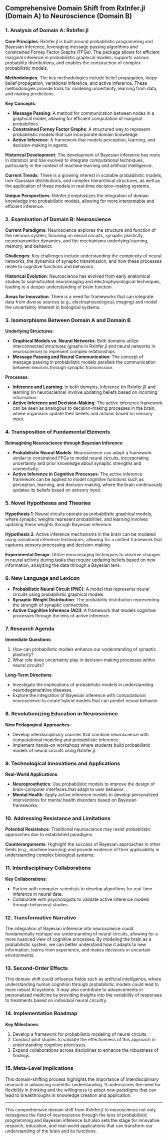 ## Comprehensive Domain Shift from RxInfer.jl (Domain A) to Neuroscience (Domain B)

### 1. Analysis of Domain A: RxInfer.jl

**Core Principles**: RxInfer.jl is built around probabilistic programming and Bayesian inference, leveraging message passing algorithms and constrained Forney Factor Graphs (FFGs). The package allows for efficient marginal inference in probabilistic graphical models, supports various probability distributions, and enables the construction of complex probabilistic models.

**Methodologies**: The key methodologies include belief propagation, loopy belief propagation, variational inference, and active inference. These methodologies provide tools for modeling uncertainty, learning from data, and making predictions.

**Key Concepts**:
- **Message Passing**: A method for communication between nodes in a graphical model, allowing for efficient computation of marginal probabilities.
- **Constrained Forney Factor Graphs**: A structured way to represent probabilistic models that can incorporate domain knowledge.
- **Active Inference**: A framework that models perception, learning, and decision-making in agents.

**Historical Development**: The development of Bayesian inference has roots in statistics and has evolved to integrate computational techniques, particularly in the context of machine learning and artificial intelligence.

**Current Trends**: There is a growing interest in scalable probabilistic models, non-Gaussian distributions, and complex hierarchical structures, as well as the application of these models in real-time decision-making systems.

**Unique Perspectives**: RxInfer.jl emphasizes the integration of domain knowledge into probabilistic models, allowing for more interpretable and efficient inference.

### 2. Examination of Domain B: Neuroscience

**Current Paradigms**: Neuroscience explores the structure and function of the nervous system, focusing on neural circuits, synaptic plasticity, neurotransmitter dynamics, and the mechanisms underlying learning, memory, and behavior.

**Challenges**: Key challenges include understanding the complexity of neural networks, the dynamics of synaptic transmission, and how these processes relate to cognitive functions and behaviors.

**Historical Evolution**: Neuroscience has evolved from early anatomical studies to sophisticated neuroimaging and electrophysiological techniques, leading to a deeper understanding of brain function.

**Areas for Innovation**: There is a need for frameworks that can integrate data from diverse sources (e.g., electrophysiological, imaging) and model the uncertainty inherent in biological systems.

### 3. Isomorphisms Between Domain A and Domain B

**Underlying Structures**: 
- **Graphical Models vs. Neural Networks**: Both domains utilize interconnected structures (graphs in RxInfer.jl and neural networks in neuroscience) to represent complex relationships.
- **Message Passing and Neural Communication**: The concept of message passing in probabilistic models parallels the communication between neurons through synaptic transmission.

**Processes**:
- **Inference and Learning**: In both domains, inference (in RxInfer.jl) and learning (in neuroscience) involve updating beliefs based on incoming information.
- **Active Inference and Decision-Making**: The active inference framework can be seen as analogous to decision-making processes in the brain, where organisms update their beliefs and actions based on sensory input.

### 4. Transposition of Fundamental Elements

**Reimagining Neuroscience through Bayesian Inference**:
- **Probabilistic Neural Models**: Neuroscience can adopt a framework similar to constrained FFGs to model neural circuits, incorporating uncertainty and prior knowledge about synaptic strengths and connectivity.
- **Active Inference in Cognitive Processes**: The active inference framework can be applied to model cognitive functions such as perception, learning, and decision-making, where the brain continuously updates its beliefs based on sensory input.

### 5. Novel Hypotheses and Theories

**Hypothesis 1**: Neural circuits operate as probabilistic graphical models, where synaptic weights represent probabilities, and learning involves updating these weights through Bayesian inference.

**Hypothesis 2**: Active inference mechanisms in the brain can be modeled using variational inference techniques, allowing for a unified framework that captures sensory processing and decision-making.

**Experimental Design**: Utilize neuroimaging techniques to observe changes in neural activity during tasks that require updating beliefs based on new information, analyzing the data through a Bayesian lens.

### 6. New Language and Lexicon

- **Probabilistic Neural Circuit (PNC)**: A model that represents neural circuits using probabilistic graphical models.
- **Synaptic Weight Distribution**: The probability distribution representing the strength of synaptic connections.
- **Active Cognitive Inference (ACI)**: A framework that models cognitive processes through the lens of active inference.

### 7. Research Agenda

**Immediate Questions**:
1. How can probabilistic models enhance our understanding of synaptic plasticity?
2. What role does uncertainty play in decision-making processes within neural circuits?

**Long-Term Directions**:
- Investigate the implications of probabilistic models in understanding neurodegenerative diseases.
- Explore the integration of Bayesian inference with computational neuroscience to create hybrid models that can predict neural behavior.

### 8. Revolutionizing Education in Neuroscience

**New Pedagogical Approaches**:
- Develop interdisciplinary courses that combine neuroscience with computational modeling and probabilistic inference.
- Implement hands-on workshops where students build probabilistic models of neural circuits using RxInfer.jl.

### 9. Technological Innovations and Applications

**Real-World Applications**:
- **Neuroprosthetics**: Use probabilistic models to improve the design of brain-computer interfaces that adapt to user behavior.
- **Mental Health**: Apply active inference models to develop personalized interventions for mental health disorders based on Bayesian frameworks.

### 10. Addressing Resistance and Limitations

**Potential Resistance**: Traditional neuroscience may resist probabilistic approaches due to established paradigms.

**Counterarguments**: Highlight the success of Bayesian approaches in other fields (e.g., machine learning) and provide evidence of their applicability in understanding complex biological systems.

### 11. Interdisciplinary Collaborations

**Key Collaborations**:
- Partner with computer scientists to develop algorithms for real-time inference in neural data.
- Collaborate with psychologists to validate active inference models through behavioral studies.

### 12. Transformative Narrative

The integration of Bayesian inference into neuroscience could fundamentally reshape our understanding of neural circuits, allowing for a more nuanced view of cognitive processes. By modeling the brain as a probabilistic system, we can better understand how it adapts to new information, learns from experience, and makes decisions in uncertain environments.

### 13. Second-Order Effects

This domain shift could influence fields such as artificial intelligence, where understanding human cognition through probabilistic models could lead to more robust AI systems. It may also contribute to advancements in personalized medicine by providing insights into the variability of responses to treatments based on individual neural circuitry.

### 14. Implementation Roadmap

**Key Milestones**:
1. Develop a framework for probabilistic modeling of neural circuits.
2. Conduct pilot studies to validate the effectiveness of this approach in understanding cognitive processes.
3. Expand collaborations across disciplines to enhance the robustness of findings.

### 15. Meta-Level Implications

This domain-shifting process highlights the importance of interdisciplinary research in advancing scientific understanding. It underscores the need for flexibility in thinking and the willingness to adopt new paradigms that can lead to breakthroughs in knowledge creation and application.

---

This comprehensive domain shift from RxInfer.jl to neuroscience not only reimagines the field of neuroscience through the lens of probabilistic programming and Bayesian inference but also sets the stage for innovative research, education, and real-world applications that can transform our understanding of the brain and its functions.